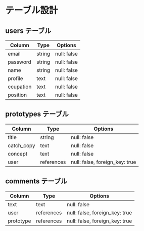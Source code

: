 # テーブル設計

## users テーブル

| Column    | Type   | Options     |
| --------  | ------ | ----------- |
| email     | string | null: false |
| password  | string | null: false |
| name      | string | null: false |
| profile   | text   | null: false |
| ccupation | text   | null: false |
| position  | text   | null: false |

## prototypes テーブル

| Column     | Type             | Options                        |
| ---------- | ---------------- | ------------------------------ |
| title      | string           | null: false                    |
| catch_copy | text             | null: false                    |
| concept    | text             | null: false                    |
| user       | references       | null: false, foreign_key: true |


## comments テーブル

| Column    | Type       | Options                        |
| --------- | ---------- | ------------------------------ |
| text      | text       | null: false                    |
| user      | references | null: false, foreign_key: true |
| prototype | references | null: false, foreign_key: true |
